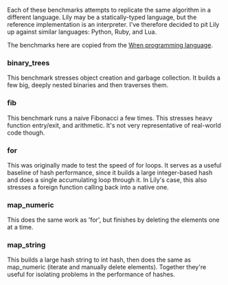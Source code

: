 Each of these benchmarks attempts to replicate the same algorithm in a different
language. Lily may be a statically-typed language, but the reference
implementation is an interpreter. I've therefore decided to pit Lily up against
similar languages: Python, Ruby, and Lua.

The benchmarks here are copied from the
[Wren programming language](https://github.com/munificent/wren).

### binary_trees

This benchmark stresses object creation and garbage collection. It builds a few
big, deeply nested binaries and then traverses them.

### fib

This benchmark runs a naive Fibonacci a few times. This stresses heavy function
entry/exit, and arithmetic. It's not very representative of real-world code
though.

### for

This was originally made to test the speed of for loops. It serves as a useful
baseline of hash performance, since it builds a large integer-based hash and
does a single accumulating loop through it. In Lily's case, this also stresses
a foreign function calling back into a native one.

### map_numeric

This does the same work as 'for', but finishes by deleting the elements one at
a time.

### map_string

This builds a large hash string to int hash, then does the same as map_numeric
(iterate and manually delete elements). Together they're useful for isolating
problems in the performance of hashes.
